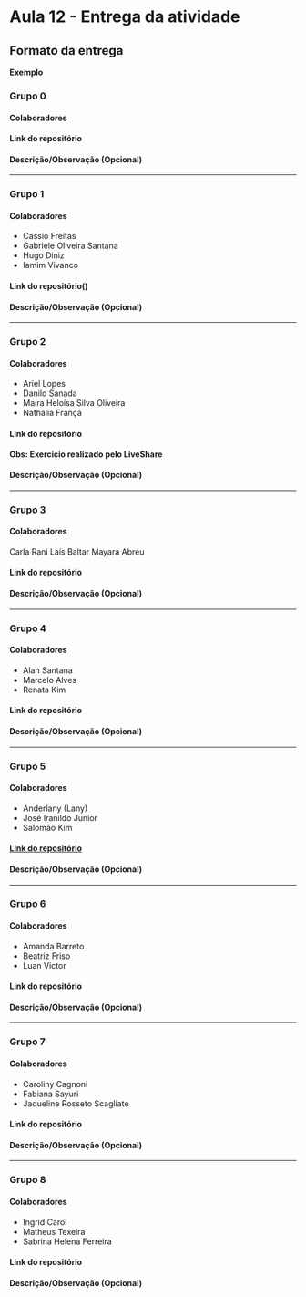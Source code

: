 # Aula 12 - Entrega da atividade

## Formato da entrega

**Exemplo**

### Grupo 0

#### Colaboradores

#### Link do repositório

#### Descrição/Observação (Opcional)

----

### Grupo 1

#### Colaboradores

- Cassio Freitas
- Gabriele Oliveira Santana
- Hugo Diniz
- Iamim Vivanco

#### Link do repositório()

#### Descrição/Observação (Opcional)

----

### Grupo 2

#### Colaboradores

- Ariel Lopes
- Danilo Sanada
- Maíra Heloísa Silva Oliveira
- Nathalia França

#### Link do repositório

**Obs: Exercicio realizado pelo LiveShare**

#### Descrição/Observação (Opcional)

----

### Grupo 3

#### Colaboradores

Carla Rani
Laís Baltar
Mayara Abreu

#### Link do repositório

#### Descrição/Observação (Opcional)

----

### Grupo 4

#### Colaboradores

- Alan Santana
- Marcelo Alves
- Renata Kim

#### Link do repositório

#### Descrição/Observação (Opcional)

----

### Grupo 5

#### Colaboradores

- Anderlany (Lany)
- José Iranildo Junior
- Salomão Kim

#### [Link do repositório](https://github.com/sekimzero/Aula12-Matriz.git)

#### Descrição/Observação (Opcional)

----

### Grupo 6

#### Colaboradores

- Amanda Barreto
- Beatriz Friso
- Luan Victor

#### Link do repositório

#### Descrição/Observação (Opcional)

----

### Grupo 7

#### Colaboradores

- Caroliny Cagnoni
- Fabiana Sayuri
- Jaqueline Rosseto Scagliate

#### Link do repositório

#### Descrição/Observação (Opcional)

----

### Grupo 8

#### Colaboradores

- Ingrid Carol
- Matheus Texeira
- Sabrina Helena Ferreira

#### Link do repositório

#### Descrição/Observação (Opcional)
